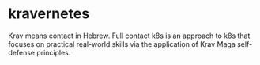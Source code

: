 # kravernetes
Krav means contact in Hebrew. Full contact k8s is an approach to k8s that focuses on practical real-world skills via the application of Krav Maga self-defense principles.
